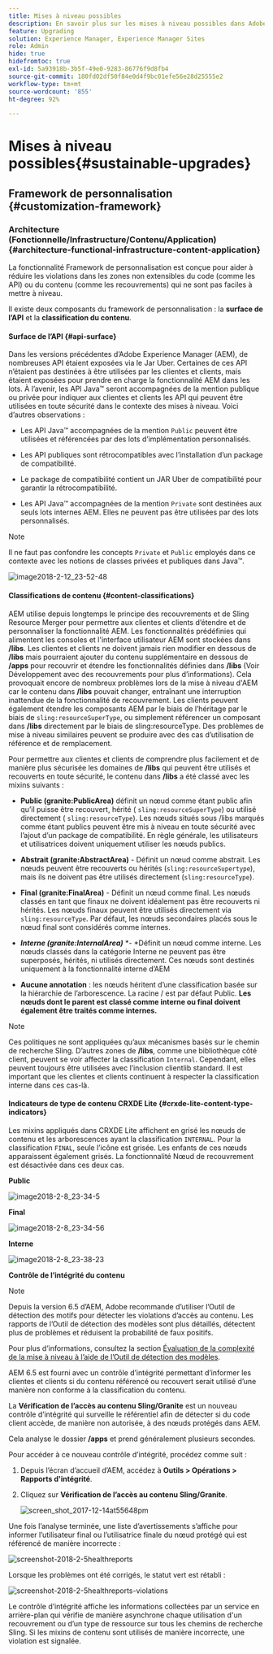 ```yaml
---
title: Mises à niveau possibles
description: En savoir plus sur les mises à niveau possibles dans Adobe Experience Manager 6.4.
feature: Upgrading
solution: Experience Manager, Experience Manager Sites
role: Admin
hide: true
hidefromtoc: true
exl-id: 5a93918b-3b5f-49e0-9283-86776f9d8fb4
source-git-commit: 180fd02df50f84e0d4f9bc01efe56e28d25555e2
workflow-type: tm+mt
source-wordcount: '855'
ht-degree: 92%

---
```


# Mises à niveau possibles{#sustainable-upgrades}

## Framework de personnalisation {#customization-framework}

### Architecture (Fonctionnelle/Infrastructure/Contenu/Application)  {#architecture-functional-infrastructure-content-application}

La fonctionnalité Framework de personnalisation est conçue pour aider à réduire les violations dans les zones non extensibles du code (comme les API) ou du contenu (comme les recouvrements) qui ne sont pas faciles à mettre à niveau.

Il existe deux composants du framework de personnalisation : la **surface de l’API** et la **classification du contenu**.

#### Surface de l’API {#api-surface}

Dans les versions précédentes d’Adobe Experience Manager (AEM), de nombreuses API étaient exposées via le Jar Uber. Certaines de ces API n’étaient pas destinées à être utilisées par les clientes et clients, mais étaient exposées pour prendre en charge la fonctionnalité AEM dans les lots. À l’avenir, les API Java™ seront accompagnées de la mention publique ou privée pour indiquer aux clientes et clients les API qui peuvent être utilisées en toute sécurité dans le contexte des mises à niveau. Voici d’autres observations :

* Les API Java™ accompagnées de la mention `Public` peuvent être utilisées et référencées par des lots d’implémentation personnalisés.

* Les API publiques sont rétrocompatibles avec l’installation d’un package de compatibilité.
* Le package de compatibilité contient un JAR Uber de compatibilité pour garantir la rétrocompatibilité.
* Les API Java™ accompagnées de la mention `Private` sont destinées aux seuls lots internes AEM. Elles ne peuvent pas être utilisées par des lots personnalisés.

>[!NOTE]
>
>Il ne faut pas confondre les concepts `Private` et `Public` employés dans ce contexte avec les notions de classes privées et publiques dans Java™.

![image2018-2-12_23-52-48](assets/image2018-2-12_23-52-48.png)

#### Classifications de contenu {#content-classifications}

AEM utilise depuis longtemps le principe des recouvrements et de Sling Resource Merger pour permettre aux clientes et clients d’étendre et de personnaliser la fonctionnalité AEM. Les fonctionnalités prédéfinies qui alimentent les consoles et l&#39;interface utilisateur AEM sont stockées dans **/libs**. Les clientes et clients ne doivent jamais rien modifier en dessous de **/libs** mais pourraient ajouter du contenu supplémentaire en dessous de **/apps** pour recouvrir et étendre les fonctionnalités définies dans **/libs** (Voir Développement avec des recouvrements pour plus d’informations). Cela provoquait encore de nombreux problèmes lors de la mise à niveau d&#39;AEM car le contenu dans **/libs** pouvait changer, entraînant une interruption inattendue de la fonctionnalité de recouvrement. Les clients peuvent également étendre les composants AEM par le biais de l’héritage par le biais de `sling:resourceSuperType`, ou simplement référencer un composant dans **/libs** directement par le biais de sling:resourceType. Des problèmes de mise à niveau similaires peuvent se produire avec des cas d’utilisation de référence et de remplacement.

Pour permettre aux clientes et clients de comprendre plus facilement et de manière plus sécurisée les domaines de **/libs** qui peuvent être utilisés et recouverts en toute sécurité, le contenu dans **/libs** a été classé avec les mixins suivants :

* **Public (granite:PublicArea)** définit un nœud comme étant public afin qu’il puisse être recouvert, hérité ( `sling:resourceSuperType`) ou utilisé directement ( `sling:resourceType`). Les nœuds situés sous /libs marqués comme étant publics peuvent être mis à niveau en toute sécurité avec l’ajout d’un package de compatibilité. En règle générale, les utilisateurs et utilisatrices doivent uniquement utiliser les nœuds publics.

* **Abstrait (granite:AbstractArea)** - Définit un nœud comme abstrait. Les nœuds peuvent être recouverts ou hérités (`sling:resourceSupertype`), mais ils ne doivent pas être utilisés directement (`sling:resourceType`).

* **Final (granite:FinalArea)** - Définit un nœud comme final. Les nœuds classés en tant que finaux ne doivent idéalement pas être recouverts ni hérités. Les nœuds finaux peuvent être utilisés directement via `sling:resourceType`. Par défaut, les nœuds secondaires placés sous le nœud final sont considérés comme internes.

* ***Interne (granite:InternalArea)*** *- *Définit un nœud comme interne. Les nœuds classés dans la catégorie Interne ne peuvent pas être superposés, hérités, ni utilisés directement. Ces nœuds sont destinés uniquement à la fonctionnalité interne d’AEM

* **Aucune annotation** : les nœuds héritent d’une classification basée sur la hiérarchie de l’arborescence. La racine / est par défaut Public. **Les nœuds dont le parent est classé comme interne ou final doivent également être traités comme internes.**

>[!NOTE]
>
>Ces politiques ne sont appliquées qu’aux mécanismes basés sur le chemin de recherche Sling. D’autres zones de **/libs**, comme une bibliothèque côté client, peuvent se voir affecter la classification `Internal`. Cependant, elles peuvent toujours être utilisées avec l’inclusion clientlib standard. Il est important que les clientes et clients continuent à respecter la classification interne dans ces cas-là.

#### Indicateurs de type de contenu CRXDE Lite {#crxde-lite-content-type-indicators}

Les mixins appliqués dans CRXDE Lite affichent en grisé les nœuds de contenu et les arborescences ayant la classification `INTERNAL`. Pour la classification `FINAL`, seule l’icône est grisée. Les enfants de ces nœuds apparaissent également grisés. La fonctionnalité Nœud de recouvrement est désactivée dans ces deux cas.

**Public**

![image2018-2-8_23-34-5](assets/image2018-2-8_23-34-5.png)

**Final**

![image2018-2-8_23-34-56](assets/image2018-2-8_23-34-56.png)

**Interne**

![image2018-2-8_23-38-23](assets/image2018-2-8_23-38-23.png)

**Contrôle de l’intégrité du contenu**

>[!NOTE]
>
>Depuis la version 6.5 d’AEM, Adobe recommande d’utiliser l’Outil de détection des motifs pour détecter les violations d’accès au contenu. Les rapports de l’Outil de détection des modèles sont plus détaillés, détectent plus de problèmes et réduisent la probabilité de faux positifs.
>
>Pour plus d’informations, consultez la section [Évaluation de la complexité de la mise à niveau à l’aide de l’Outil de détection des modèles](/help/sites-deploying/pattern-detector.md).

AEM 6.5 est fourni avec un contrôle d’intégrité permettant d’informer les clientes et clients si du contenu référencé ou recouvert serait utilisé d’une manière non conforme à la classification du contenu.

La **Vérification de l’accès au contenu Sling/Granite** est un nouveau contrôle d’intégrité qui surveille le référentiel afin de détecter si du code client accède, de manière non autorisée, à des nœuds protégés dans AEM.

Cela analyse le dossier **/apps** et prend généralement plusieurs secondes.

Pour accéder à ce nouveau contrôle d’intégrité, procédez comme suit :

1. Depuis l’écran d’accueil d’AEM, accédez à **Outils > Opérations > Rapports d&#39;intégrité**.
1. Cliquez sur **Vérification de l’accès au contenu Sling/Granite**.

   ![screen_shot_2017-12-14at55648pm](assets/screen_shot_2017-12-14at55648pm.png)

Une fois l’analyse terminée, une liste d’avertissements s’affiche pour informer l’utilisateur final ou l’utilisatrice finale du nœud protégé qui est référencé de manière incorrecte :

![screenshot-2018-2-5healthreports](assets/screenshot-2018-2-5healthreports.png)

Lorsque les problèmes ont été corrigés, le statut vert est rétabli :

![screenshot-2018-2-5healthreports-violations](assets/screenshot-2018-2-5healthreports-violations.png)

Le contrôle d’intégrité affiche les informations collectées par un service en arrière-plan qui vérifie de manière asynchrone chaque utilisation d&#39;un recouvrement ou d’un type de ressource sur tous les chemins de recherche Sling. Si les mixins de contenu sont utilisés de manière incorrecte, une violation est signalée.

